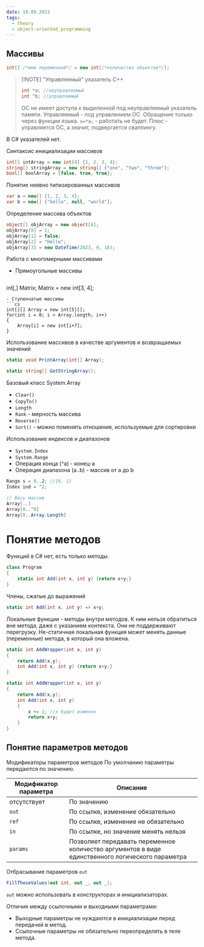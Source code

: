 ```yaml
---
date: 18.09.2023
tags:
  - theory
  - object-oriented_programming
---
```

## Массивы
```cs
int[] /*имя переменной*/ = new int[/*количество объектов*/];
```


> [!NOTE] "Управляемый" указатель C++
> ```cpp
> int *a; //неуправляемый
> int ^b; //управляемый
> ```
> ОС не имеет доступа к выделенной под неуправляемый указатель памяти.
> Управляемый - под управлением ОС. Обращение только через функции языка.
> `x=*a;` - работать не будет.
> Плюс - управляется ОС, а значит, подвергается сваппингу.

В C# указателей нет.

Синтаксис инициализации массивов
```cs
int[] intArray = new int[4] {1, 2, 3, 4};
string[] stringArray = new string[] {"one", "two", "three"};
bool[] boolArray = {false, true, true};
```

Понятие неявно типизированных массивов
```cs
var a = new[] {1, 2, 3, 4};
var b = new[] {"hello", null, "world"};
```

Определение массива объектов
```cs
object[] objArray = new object[4];
objArray[0] = 1;
objArray[1] = false;
objArray[2] = "Hello";
objArray[3] = new DateTime(2023, 9, 18);
```

Работа с многомерными массивами
- Прямоугольные массивы
  ```cs
 int[,] Matrix;
 Matrix = new int[3, 4]; 
  ```
- Ступенчатые массивы
  ```cs
  int[][] Array = new int[5][];
  for(int i = 0; i < Array.length; i++)
  {
	  Array[i] = new int[i+7];
  }
  ```

Использование массивов в качестве аргументов и возвращаемых значений
```cs
static void PrintArray(int[] Array);

static string[] GetStringArray();
```

Базовый класс System.Array
- `Clear()`
- `CopyTo()`
- `Length`
- `Rank` - мерность массива
- `Reverse()`
- `Sort()` - можно поменять отношения, используемые для сортировки

Использование индексов и диапазонов
- `System.Index`
- `System.Range`
- Операция конца (^a) - конец-a
- Операция диапазона (a..b) - массив от a до b

```cs
Range s = 0..2; //{0, 1}
Index ind = ^2;

// Весь массив
Array[..]
Array[0..^0]
Array[0..Array.Length]
```

# Понятие методов
Функций в C# нет, есть только методы.
```cs
class Program
{
	static int Add(int x, int y) {return x+y;}
}
```

Члены, сжатые до выражений
```cs
static int Add(int x, int y) => x+y;
```

Локальные функции
\- методы внутри методов. К ним нельзя обратиться вне метода, даже с указанием контекста.
Они не поддерживают перегрузку.
Не-статичная локальная функция может менять данные (переменные) метода, в который она вложена.
```cs
static int AddWrapper(int x, int y)
{
	return Add(x,y);
	int Add(int x, int y) {return x+y;}
}
```

```cs
static int AddWrapper(int x, int y)
{
	return Add(x,y);
	int Add(int x, int y)
	{
		x += 1; //x будет изменен
		return x+y;
	}
}
```

## Понятие параметров методов
Модификаторы параметров методов
По умолчанию параметры передаются по значению.

| Модификатор параметра | Описание                             |
| --------------------- | ------------------------------------ |
| отсутствует           | По значению                          |
| `out`                   | По ссылке, изменение обязательно     |
| `ref`                   | По ссылке, изменение не обязательно  |
| `in`                    | По ссылке, но значение менять нельзя |
| `params`                | Позволяет передавать переменное количество аргументов в виде единственного логического параметра                                     |

Отбрасывание параметров `out`
```cs
FillTheseValues(out int, out _, out _);
```

`out` можно использовать в конструкторах и инициализаторах.

Отличия между ссылочными и выходными параметрами:
- Выходные параметры не нуждаются в инициализации перед передачей в метод.
- Ссылочные параметры не обязательно переопределять в теле метода.

